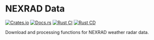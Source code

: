 # NEXRAD Data

[![Crates.io](https://img.shields.io/crates/v/nexrad-data)](https://crates.io/crates/nexrad-data)
[![Docs.rs](https://docs.rs/nexrad-data/badge.svg)](https://docs.rs/nexrad-data)
[![Rust CI](https://github.com/danielway/nexrad/actions/workflows/ci.yml/badge.svg)](https://github.com/danielway/nexrad/actions/workflows/ci.yml)
[![Rust CD](https://github.com/danielway/nexrad/actions/workflows/cd.yml/badge.svg)](https://github.com/danielway/nexrad/actions/workflows/cd.yml)

Download and processing functions for NEXRAD weather radar data.
